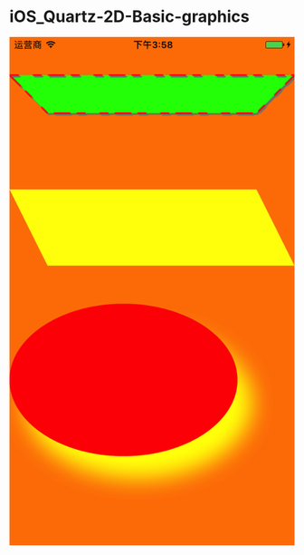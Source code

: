 # iOS_Quartz-2D-Basic-graphics

![image](https://github.com/xihelaobo/iOS_Quartz-2D-Basic-graphics/blob/master/Simulator%20Screen%20Shot%202017%E5%B9%B46%E6%9C%8830%E6%97%A5%2015.58.43.png)
